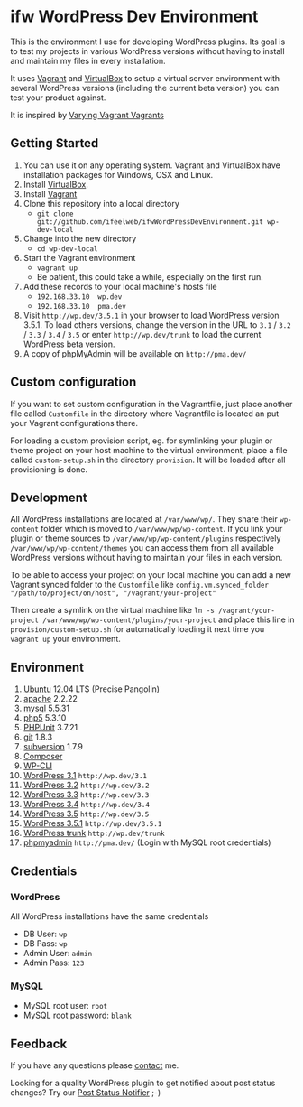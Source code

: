 # ifw WordPress Dev Environment

This is the environment I use for developing WordPress plugins. Its goal is to test my projects in various WordPress versions without having to install and maintain my files in every installation.

It uses [Vagrant](http://vagrantup.com) and [VirtualBox](http://virtualbox.org) to setup a virtual server environment with several WordPress versions (including the current beta version) you can test your product against.

It is inspired by [Varying Vagrant Vagrants](https://github.com/10up/varying-vagrant-vagrants)

## Getting Started

1. You can use it on any operating system. Vagrant and VirtualBox have installation packages for Windows, OSX and Linux.
1. Install [VirtualBox](https://www.virtualbox.org/wiki/Downloads).
1. Install [Vagrant](http://downloads.vagrantup.com/)
1. Clone this repository into a local directory
    * `git clone git://github.com/ifeelweb/ifwWordPressDevEnvironment.git wp-dev-local`
1. Change into the new directory
    * `cd wp-dev-local`
1. Start the Vagrant environment
    * `vagrant up`
    * Be patient, this could take a while, especially on the first run.
1. Add these records to your local machine's hosts file
    * `192.168.33.10  wp.dev`    
    * `192.168.33.10  pma.dev`    
1. Visit `http://wp.dev/3.5.1` in your browser to load WordPress version 3.5.1. To load others versions, change the version in the URL to `3.1` / `3.2` / `3.3` / `3.4` / `3.5` or enter `http://wp.dev/trunk` to load the current WordPress beta version.
1. A copy of phpMyAdmin will be available on `http://pma.dev/`

## Custom configuration

If you want to set custom configuration in the Vagrantfile, just place another file called `Customfile` in the directory where Vagrantfile is located an put your Vagrant configurations there.

For loading a custom provision script, eg. for symlinking your plugin or theme project on your host machine to the virtual environment, place a file called `custom-setup.sh` in the directory `provision`. It will be loaded after all provisioning is done.

## Development

All WordPress installations are located at `/var/www/wp/`. They share their `wp-content` folder which is moved to `/var/www/wp/wp-content`. If you link your plugin or theme sources to `/var/www/wp/wp-content/plugins` respectively `/var/www/wp/wp-content/themes` you can access them from all available WordPress versions without having to maintain your files in each version. 

To be able to access your project on your local machine you can add a new Vagrant synced folder to the `Customfile` like 
`config.vm.synced_folder "/path/to/project/on/host", "/vagrant/your-project"`

Then create a symlink on the virtual machine like 
`ln -s /vagrant/your-project /var/www/wp/wp-content/plugins/your-project`
and place this line in `provision/custom-setup.sh` for automatically loading it next time you `vagrant up` your environment.

## Environment

1. [Ubuntu](http://ubuntu.com) 12.04 LTS (Precise Pangolin)
1. [apache](http://httpd.apache.org/) 2.2.22
1. [mysql](http://mysql.com) 5.5.31
1. [php5](http://php.net) 5.3.10
1. [PHPUnit](http://pear.phpunit.de/) 3.7.21
1. [git](http://git-scm.com) 1.8.3
1. [subversion](http://subversion.apache.org/) 1.7.9
1. [Composer](https://github.com/composer/composer)
1. [WP-CLI](http://wp-cli.org)
1. [WordPress 3.1](http://wordpress.org) `http://wp.dev/3.1`
1. [WordPress 3.2](http://wordpress.org) `http://wp.dev/3.2`
1. [WordPress 3.3](http://wordpress.org) `http://wp.dev/3.3`
1. [WordPress 3.4](http://wordpress.org) `http://wp.dev/3.4`
1. [WordPress 3.5](http://wordpress.org) `http://wp.dev/3.5`
1. [WordPress 3.5.1](http://wordpress.org) `http://wp.dev/3.5.1`
1. [WordPress trunk](http://core.svn.wordpress.org/trunk) `http://wp.dev/trunk`
1. [phpmyadmin](http://www.phpmyadmin.net/) `http://pma.dev/` (Login with MySQL root credentials)

## Credentials

### WordPress

All WordPress installations have the same credentials

* DB User: `wp`
* DB Pass: `wp`
* Admin User: `admin`
* Admin Pass: `123`

### MySQL
* MySQL root user: `root`
* MySQL root password: `blank`

## Feedback

If you have any questions please [contact](http://www.ifeelweb.de/contact/) me.

Looking for a quality WordPress plugin to get notified about post status changes? Try our [Post Status Notifier](http://www.ifeelweb.de/wp-plugins/post-status-notifier/) ;-)